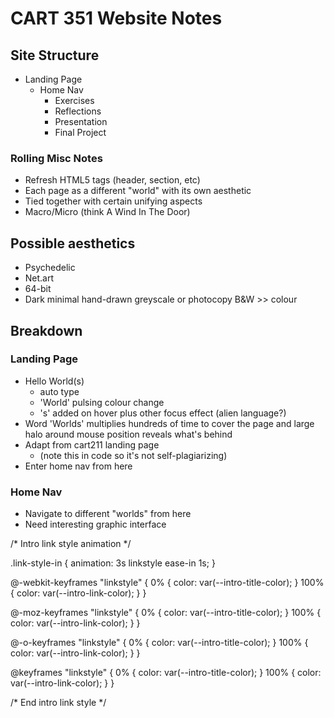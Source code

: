 # CART 351 Website Notes

## Site Structure
* Landing Page
  * Home Nav
    * Exercises
    * Reflections
    * Presentation
    * Final Project

### Rolling Misc Notes  
* Refresh HTML5 tags (header, section, etc)
* Each page as a different "world" with its own aesthetic
* Tied together with certain unifying aspects
* Macro/Micro (think A Wind In The Door)

## Possible aesthetics
* Psychedelic
* Net.art
* 64-bit
* Dark minimal hand-drawn greyscale or photocopy B&W >> colour

## Breakdown

### Landing Page
* Hello World(s)
  * auto type
  * 'World' pulsing colour change
  * 's' added on hover plus other focus effect (alien language?)
* Word 'Worlds' multiplies hundreds of time to cover the page and large halo around mouse position reveals what's behind
* Adapt from cart211 landing page
  * (note this in code so it's not self-plagiarizing)
* Enter home nav from here

### Home Nav
* Navigate to different "worlds" from here
* Need interesting graphic interface





/* Intro link style animation */

.link-style-in {
  animation: 3s linkstyle ease-in 1s;
}

@-webkit-keyframes "linkstyle" {
  0%   { color: var(--intro-title-color); }
  100% { color: var(--intro-link-color); }
}

@-moz-keyframes "linkstyle" {
  0%   { color: var(--intro-title-color); }
  100% { color: var(--intro-link-color); }
}

@-o-keyframes "linkstyle" {
  0%   { color: var(--intro-title-color); }
  100% { color: var(--intro-link-color); }
}

@keyframes "linkstyle" {
  0%   { color: var(--intro-title-color); }
  100% { color: var(--intro-link-color); }
}


/* End intro link style */
